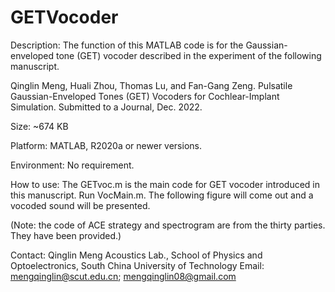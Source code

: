 # GETVocoder

Description:
The function of this MATLAB code is for the Gaussian-enveloped tone (GET) vocoder described in the experiment of the following manuscript.

Qinglin Meng, Huali Zhou, Thomas Lu, and Fan-Gang Zeng. Pulsatile Gaussian-Enveloped Tones (GET) Vocoders for Cochlear-Implant Simulation. Submitted to a Journal, Dec. 2022.

Size: ~674 KB

Platform: MATLAB, R2020a or newer versions.

Environment: No requirement.

How to use: 
The GETvoc.m is the main code for GET vocoder introduced in this manuscript. 
Run VocMain.m. The following figure will come out and a vocoded sound will be presented.
 
(Note: the code of ACE strategy and spectrogram are from the thirty parties. They have been provided.)

Contact: 
Qinglin Meng
Acoustics Lab., 
School of Physics and Optoelectronics, 
South China University of Technology
Email: mengqinglin@scut.edu.cn; mengqinglin08@gmail.com 
